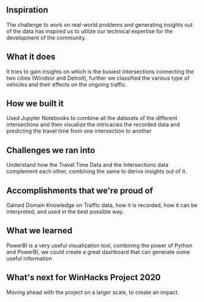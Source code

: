 ## Inspiration
The challenge to work on real-world problems and generating insights out of the data has inspired us to utilize our technical expertise for the development of the community.
## What it does
It tries to gain insights on which is the busiest intersections connecting the two cities (Windsor and Detroit), further we classified the various type of vehicles and their effects on the ongoing traffic.
## How we built it
Used Jupyter Notebooks to combine all the datasets of the different intersections and then visualize the intricacies the recorded data and predicting the travel time from one intersection to another
## Challenges we ran into
Understand how the Travel Time Data and the Intersections data complement each other, combining the same to derive insights out of it.
## Accomplishments that we're proud of
Gained Domain Knowledge on Traffic data, how it is recorded, how it can be interpreted, and used in the best possible way.
## What we learned
PowerBI is a very useful visualization tool, combining the power of Python and PowerBI, we could create a great dashboard that can generate some useful information
## What's next for WinHacks Project 2020
Moving ahead with the project on a larger scale, to create an impact.
